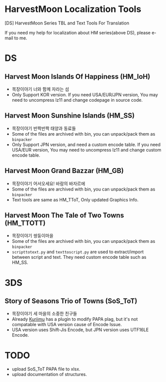 # HarvestMoon Localization Tools
[DS] HarvestMoon Series TBL and Text Tools For Translation

If you need my help for localization about HM series(above DS), please e-mail to me.

# DS
## Harvest Moon Islands Of Happiness (HM_IoH)
- 목장이야기 너와 함께 자라는 섬
- Only Support KOR version. If you need USA/EUR/JPN version, You may need to uncompress lz11 and change codepage in source code.

## Harvest Moon Sunshine Islands (HM_SS)
- 목장이야기 반짝반짝 태양과 동료들
- Some of the files are archived with bin, you can unpack/pack them as `binpacker`
- Only Support JPN version, and need a custom encode table. If you need USA/EUR version, You may need to uncompress lz11 and change custom encode table.


## Harvest Moon Grand Bazzar (HM_GB)
- 목장이야기 어서오세요! 바람의 바자르에
- Some of the files are archived with bin, you can unpack/pack them as `binpacker`
- Text tools are same as HM_TToT, Only updated Graphics Info.

## Harvest Moon The Tale of Two Towns (HM_TTOTT)
- 목장이야기 쌍둥이마을
- Some of the files are archived with bin, you can unpack/pack them as `binpacker`
- `scripttotext.py` and `texttoscript.py` are used to extract/import between script and text. They need custom encode table such as HM_SS.


# 3DS
## Story of Seasons Trio of Towns (SoS_ToT)
- 목장이야기 세 마을의 소중한 친구들
- Already [Kuriimu](https://github.com/IcySon55/Kuriimu) has a plugin to modify PAPA plag, but it's not compatable with USA version cause of Encode Issue.
- USA version uses Shift-Jis Encode, but JPN version uses UTF16LE Encode.


# TODO
- upload SoS_ToT PAPA file to xlsx.
- upload documentation of structures.




